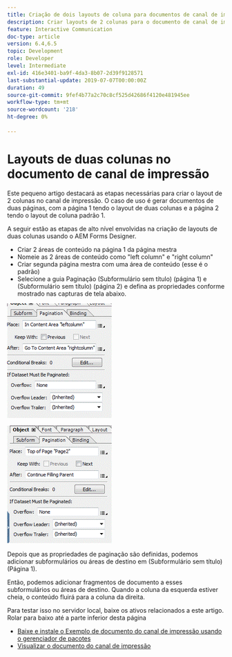 ```yaml
---
title: Criação de dois layouts de coluna para documentos de canal de impressão
description: Criar layouts de 2 colunas para o documento de canal de impressão
feature: Interactive Communication
doc-type: article
version: 6.4,6.5
topic: Development
role: Developer
level: Intermediate
exl-id: 416e3401-ba9f-4da3-8b07-2d39f9128571
last-substantial-update: 2019-07-07T00:00:00Z
duration: 49
source-git-commit: 9fef4b77a2c70c8cf525d42686f4120e481945ee
workflow-type: tm+mt
source-wordcount: '218'
ht-degree: 0%

---
```


# Layouts de duas colunas no documento de canal de impressão

Este pequeno artigo destacará as etapas necessárias para criar o layout de 2 colunas no canal de impressão. O caso de uso é gerar documentos de duas páginas, com a página 1 tendo o layout de duas colunas e a página 2 tendo o layout de coluna padrão 1.

A seguir estão as etapas de alto nível envolvidas na criação de layouts de duas colunas usando o AEM Forms Designer.

* Criar 2 áreas de conteúdo na página 1 da página mestra
* Nomeie as 2 áreas de conteúdo como &quot;left column&quot; e &quot;right column&quot;
* Criar segunda página mestra com uma área de conteúdo (esse é o padrão)
* Selecione a guia Paginação (Subformulário sem título) (página 1) e (Subformulário sem título) (página 2) e defina as propriedades conforme mostrado nas capturas de tela abaixo.

![page1](assets/untitledsubform_paginationproperties.gif)

![página2](assets/untitled_subformpage2.gif)

Depois que as propriedades de paginação são definidas, podemos adicionar subformulários ou áreas de destino em (Subformulário sem título) (Página 1).

Então, podemos adicionar fragmentos de documento a esses subformulários ou áreas de destino. Quando a coluna da esquerda estiver cheia, o conteúdo fluirá para a coluna da direita.

Para testar isso no servidor local, baixe os ativos relacionados a este artigo. Rolar para baixo até a parte inferior desta página

* [Baixe e instale o Exemplo de documento do canal de impressão usando o gerenciador de pacotes](assets/print-channel-with-two-column-layout.zip)
* [Visualizar o documento do canal de impressão](http://localhost:4502/content/dam/formsanddocuments/2columnlayout/jcr:content?channel=print&amp;mode=preview&amp;dataRef=service%3A%2F%2FFnDTestData&amp;wcmmode=disabled)
